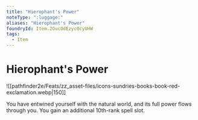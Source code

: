 ```yaml
---
title: "Hierophant's Power"
noteType: ":luggage:"
aliases: "Hierophant's Power"
foundryId: Item.2OucOdEzyc0cyUHW
tags:
  - Item
---
```


# Hierophant's Power
![[pathfinder2e/Feats/zz_asset-files/icons-sundries-books-book-red-exclamation.webp|150]]

You have entwined yourself with the natural world, and its full power flows through you. You gain an additional 10th-rank spell slot.
